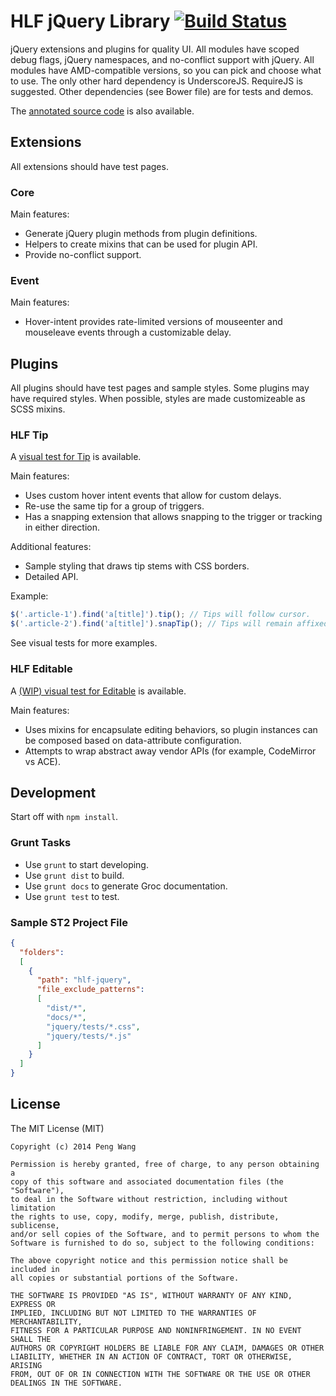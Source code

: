 # HLF jQuery Library [![Build Status](https://travis-ci.org/hlfcoding/hlf-jquery.svg?branch=master)](https://travis-ci.org/hlfcoding/hlf-jquery)

jQuery extensions and plugins for quality UI. All modules have scoped debug
flags, jQuery namespaces, and no-conflict support with jQuery. All modules have
AMD-compatible versions, so you can pick and choose what to use. The only other
hard dependency is UnderscoreJS. RequireJS is suggested. Other dependencies
(see Bower file) are for tests and demos.

The [annotated source code][] is also available.

## Extensions

All extensions should have test pages.

### Core

Main features:

- Generate jQuery plugin methods from plugin definitions.
- Helpers to create mixins that can be used for plugin API.
- Provide no-conflict support.

### Event

Main features:

- Hover-intent provides rate-limited versions of mouseenter and mouseleave 
  events through a customizable delay.

## Plugins

All plugins should have test pages and sample styles. Some plugins may have
required styles. When possible, styles are made customizeable as SCSS mixins.

### HLF Tip

A [visual test for Tip][] is available.

Main features:

- Uses custom hover intent events that allow for custom delays.
- Re-use the same tip for a group of triggers.
- Has a snapping extension that allows snapping to the trigger or tracking in
  either direction.

Additional features:

- Sample styling that draws tip stems with CSS borders.
- Detailed API.

Example:

```javascript
$('.article-1').find('a[title]').tip(); // Tips will follow cursor.
$('.article-2').find('a[title]').snapTip(); // Tips will remain affixed.
```

See visual tests for more examples.

### HLF Editable

A [(WIP) visual test for Editable][] is available.

Main features:

- Uses mixins for encapsulate editing behaviors, so plugin instances can be
  composed based on data-attribute configuration. 
- Attempts to wrap abstract away vendor APIs (for example, CodeMirror vs ACE).

## Development

Start off with `npm install`.

### Grunt Tasks

- Use `grunt` to start developing.
- Use `grunt dist` to build.
- Use `grunt docs` to generate Groc documentation.
- Use `grunt test` to test.

### Sample ST2 Project File

```json
{
  "folders":
  [
    {
      "path": "hlf-jquery",
      "file_exclude_patterns":
      [
        "dist/*",
        "docs/*",
        "jquery/tests/*.css",
        "jquery/tests/*.js"
      ]
    }
  ]
}
```

## License

The MIT License (MIT)

    Copyright (c) 2014 Peng Wang

    Permission is hereby granted, free of charge, to any person obtaining a
    copy of this software and associated documentation files (the "Software"),
    to deal in the Software without restriction, including without limitation
    the rights to use, copy, modify, merge, publish, distribute, sublicense,
    and/or sell copies of the Software, and to permit persons to whom the
    Software is furnished to do so, subject to the following conditions:

    The above copyright notice and this permission notice shall be included in
    all copies or substantial portions of the Software.

    THE SOFTWARE IS PROVIDED "AS IS", WITHOUT WARRANTY OF ANY KIND, EXPRESS OR
    IMPLIED, INCLUDING BUT NOT LIMITED TO THE WARRANTIES OF MERCHANTABILITY,
    FITNESS FOR A PARTICULAR PURPOSE AND NONINFRINGEMENT. IN NO EVENT SHALL THE
    AUTHORS OR COPYRIGHT HOLDERS BE LIABLE FOR ANY CLAIM, DAMAGES OR OTHER
    LIABILITY, WHETHER IN AN ACTION OF CONTRACT, TORT OR OTHERWISE, ARISING
    FROM, OUT OF OR IN CONNECTION WITH THE SOFTWARE OR THE USE OR OTHER
    DEALINGS IN THE SOFTWARE.

[annotated source code]: http://hlfcoding.github.io/hlf-jquery/docs/index.html
[visual test for Tip]: http://hlfcoding.github.io/hlf-jquery/tests/tip.visual.html
[(WIP) visual test for Editable]: http://hlfcoding.github.io/hlf-jquery/tests/editable.visual.html
